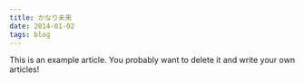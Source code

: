 ```yaml
---
title: かなり未来
date: 2014-01-02
tags: blog
---
```


This is an example article. You probably want to delete it and write your own articles!
